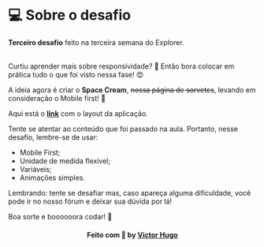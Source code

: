 # 💻 Sobre o desafio

<strong>Terceiro desafio</strong> feito na terceira semana do Explorer.<br><br>

Curtiu aprender mais sobre responsividade? 👀
Então bora colocar em prática tudo o que foi visto nessa fase! 😍

A ideia agora é criar o **Space Cream**, ~~nossa página de sorvetes~~, levando em consideração o Mobile first! 🍦

Aqui está o [**link**](https://www.figma.com/file/drBBktNRdtCIUiN4cZk4yo/Stage-03---Mobile-First/duplicate) com o layout da aplicação.

Tente se atentar ao conteúdo que foi passado na aula. Portanto, nesse desafio, lembre-se de usar:

- Mobile First;
- Unidade de medida flexível;
- Variáveis;
- Animações simples.

Lembrando: tente se desafiar mas, caso apareça alguma dificuldade, você pode ir no nosso fórum e deixar sua dúvida por lá! 

Boa sorte e boooooora codar! 🚀

<h4 align="center">
    Feito com 💜 by <a href="https://www.linkedin.com/in/victorhugolessa/" target="_blank">Victor Hugo</a>
</h4>

